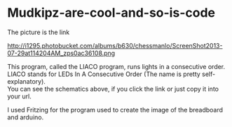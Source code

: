 Mudkipz-are-cool-and-so-is-code
===============================
The picture is the link

http://i1295.photobucket.com/albums/b630/chessmanlo/ScreenShot2013-07-29at114204AM_zps0ac36108.png


This program, called the LIACO program, runs lights in a consecutive order.  
LIACO stands for LEDs In A Consecutive Order (The name is pretty self-explanatory).  
You can see the schematics above, if you click the link or just copy it into your url.  

I used Fritzing for the program used to create the image of the breadboard and arduino.




